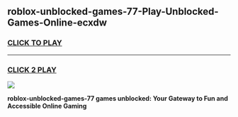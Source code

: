 
## roblox-unblocked-games-77-Play-Unblocked-Games-Online-ecxdw
<h3>
<a href="https://premium76.site?title=roblox-unblocked-games-77&ref=25A">CLICK TO PLAY</a></h3>
<hr>

<h3>
<a href="https://premium76.site?title=roblox-unblocked-games-77&ref=25A">CLICK 2 PLAY</a>
  
</h3>

<a href="https://premium76.site?title=roblox-unblocked-games-77&ref=25A"><img src="https://clearcache.store/games.png"></a>


**roblox-unblocked-games-77 games unblocked: Your Gateway to Fun and Accessible Online Gaming**
